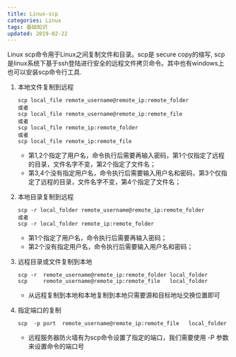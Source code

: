 ```yaml
---
title: Linux-scp
categories: Linux
tags: 基础知识
updated: 2019-02-22
---
```


Linux scp命令用于Linux之间复制文件和目录。scp是 secure copy的缩写, scp是linux系统下基于ssh登陆进行安全的远程文件拷贝命令。其中也有windows上也可以安装scp命令行工具.

1. 本地文件复制到远程

    ```
    scp local_file remote_username@remote_ip:remote_folder 
    或者 
    scp local_file remote_username@remote_ip:remote_file 
    或者 
    scp local_file remote_ip:remote_folder 
    或者 
    scp local_file remote_ip:remote_file 
    ```
    * 第1,2个指定了用户名，命令执行后需要再输入密码，第1个仅指定了远程的目录，文件名字不变，第2个指定了文件名；
    * 第3,4个没有指定用户名，命令执行后需要输入用户名和密码，第3个仅指定了远程的目录，文件名字不变，第4个指定了文件名；

2. 本地目录复制到远程

    ```
    scp -r local_folder remote_username@remote_ip:remote_folder 
    或者 
    scp -r local_folder remote_ip:remote_folder
    ```
    * 第1个指定了用户名，命令执行后需要再输入密码；
    * 第2个没有指定用户名，命令执行后需要输入用户名和密码；

3. 远程目录或文件复制到本地

    ```
    scp -r  remote_username@remote_ip:remote_folder local_folder
    scp     remote_username@remote_ip:remote_file   local_folder
    ```
    * 从远程复制到本地和本地复制到本地只需要源和目标地址交换位置即可

4. 指定端口的复制

    ```
    scp  -p port  remote_username@remote_ip:remote_file   local_folder
    ```

    * 远程服务器防火墙有为scp命令设置了指定的端口，我们需要使用 -P 参数来设置命令的端口号
